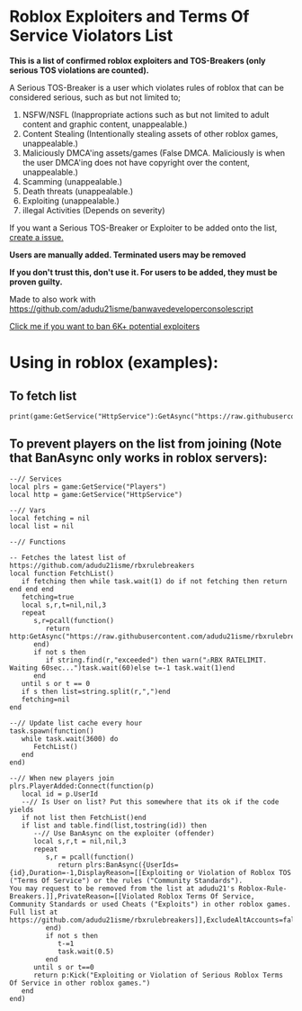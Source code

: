 # Roblox Exploiters and Terms Of Service Violators List 
**This is a list of confirmed roblox exploiters and TOS-Breakers (only serious TOS violations are counted).**

A Serious TOS-Breaker is a user which violates rules of roblox that can be considered serious, such as but not limited to;
1. NSFW/NSFL (Inappropriate actions such as but not limited to adult content and graphic content, unappealable.)
2. Content Stealing (Intentionally stealing assets of other roblox games, unappealable.)
3. Maliciously DMCA'ing assets/games (False DMCA. Maliciously is when the user DMCA'ing does not have copyright over the content, unappealable.)
4. Scamming (unappealable.)
5. Death threats (unappealable.)
6. Exploiting (unappealable.)
7. illegal Activities (Depends on severity)

If you want a Serious TOS-Breaker or Exploiter to be added onto the list, [create a issue.](https://github.com/adudu21isme/rbxrulebreakers/issues/new?assignees=adudu21isme&labels=report&projects=&template=user-report.md&title=%5BUSER+REPORT%5D)

**Users are manually added. Terminated users may be removed**

**If you don't trust this, don't use it. For users to be added, they must be proven guilty.**

Made to also work with https://github.com/adudu21isme/banwavedeveloperconsolescript

[Click me if you want to ban 6K+ potential exploiters](https://github.com/adudu21isme/groupbanwavedeveloperconsolescript)

# Using in roblox (examples):

## To fetch list
```luau
print(game:GetService("HttpService"):GetAsync("https://raw.githubusercontent.com/adudu21isme/rbxrulebreakers/refs/heads/main/users"))
```
## To prevent players on the list from joining (Note that BanAsync only works in roblox servers):
```luau
--// Services
local plrs = game:GetService("Players")
local http = game:GetService("HttpService")

--// Vars
local fetching = nil
local list = nil

--// Functions

-- Fetches the latest list of https://github.com/adudu21isme/rbxrulebreakers
local function FetchList()
   if fetching then while task.wait(1) do if not fetching then return end end end
   fetching=true
   local s,r,t=nil,nil,3
   repeat
      s,r=pcall(function()
         return http:GetAsync("https://raw.githubusercontent.com/adudu21isme/rbxrulebreakers/refs/heads/main/users",true)
      end)
      if not s then
         if string.find(r,"exceeded") then warn("⚠️RBX RATELIMIT. Waiting 60sec...")task.wait(60)else t=-1 task.wait(1)end
      end
   until s or t == 0
   if s then list=string.split(r,",")end
   fetching=nil
end

--// Update list cache every hour
task.spawn(function()
   while task.wait(3600) do
      FetchList()
   end
end)

--// When new players join
plrs.PlayerAdded:Connect(function(p)
   local id = p.UserId
   --// Is User on list? Put this somewhere that its ok if the code yields
   if not list then FetchList()end
   if list and table.find(list,tostring(id)) then
      --// Use BanAsync on the exploiter (offender)
      local s,r,t = nil,nil,3
      repeat
         s,r = pcall(function()
            return plrs:BanAsync({UserIds={id},Duration=-1,DisplayReason=[[Exploiting or Violation of Roblox TOS ("Terms Of Service") or the rules ("Community Standards").
You may request to be removed from the list at adudu21's Roblox-Rule-Breakers.]],PrivateReason=[[Violated Roblox Terms Of Service, Community Standards or used Cheats ("Exploits") in other roblox games. Full list at https://github.com/adudu21isme/rbxrulebreakers]],ExcludeAltAccounts=false,ApplyToUniverse=true})  
         end)
         if not s then
            t-=1 
            task.wait(0.5)
         end
      until s or t==0
      return p:Kick("Exploiting or Violation of Serious Roblox Terms Of Service in other roblox games.")
   end
end)
```
